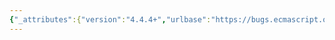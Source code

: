 ```yaml
---
{"_attributes":{"version":"4.4.4+","urlbase":"https://bugs.ecmascript.org/","maintainer":"dherman@mozilla.com"},"bug":{"bug_id":2676,"creation_ts":"2014-04-17 06:52:00 -0700","short_desc":"26.3  Loader Objects: Missing updates to use \"Reflect.Loader\"","delta_ts":"2014-05-06 16:50:39 -0700","product":"Draft for 6th Edition","component":"editorial issue","version":"Rev 23: April 5, 2014 Draft","rep_platform":"All","op_sys":"All","bug_status":"RESOLVED","resolution":"FIXED","priority":"Normal","bug_severity":"normal","everconfirmed":true,"reporter":{"uid":"andrebargull","name":"André Bargull"},"assigned_to":{"uid":"allen","name":"Allen Wirfs-Brock"},"long_desc":[{"commentid":7775,"comment_count":0,"who":{"uid":"andrebargull","name":"André Bargull"},"bug_when":"2014-04-17 06:52:15 -0700","thetext":"26.3  Loader Objects:\n\nMissing updates to use \"Reflect.Loader\"\n\n- 26.3.1  The Reflect.Loader Reflect. Constructor, remove second \"Reflect.\"\n- 26.3.1.*, 26.3.2.*: multiple references to %Loader%\n- 26.3.3.1 Reflect.Loader.prototype.constructor, \"%Loader\" \n- 26.3.3.3 Loader.prototype.delete ( name ), missing \"Reflect.\"\n- 26.3.3.6 get Loader.prototype.global, missing \"Reflect.\"\n- 26.3.3.18.1 Reflect. Reflect.Loader.prototype.normalize, remove first \"Reflect.\""},{"commentid":7777,"comment_count":1,"who":{"uid":"allen","name":"Allen Wirfs-Brock"},"bug_when":"2014-04-17 07:44:10 -0700","thetext":"fixed in rev24 editor's draft"},{"commentid":8189,"comment_count":2,"who":{"uid":"allen","name":"Allen Wirfs-Brock"},"bug_when":"2014-05-06 16:50:39 -0700","thetext":"fixed in rev24"}]}}
---
```

